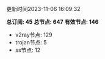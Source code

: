 更新时间2023-11-06 16:09:32

**总订阅: 45**
**总节点: 647**
**有效节点: 146**
- v2ray节点: 129
- trojan节点: 5
- ss节点: 12
